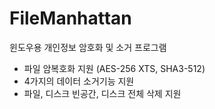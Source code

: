 # FileManhattan
윈도우용 개인정보 암호화 및 소거 프로그램
- 파일 암복호화 지원 (AES-256 XTS, SHA3-512)
- 4가지의 데이터 소거기능 지원
- 파일, 디스크 빈공간, 디스크 전체 삭제 지원
